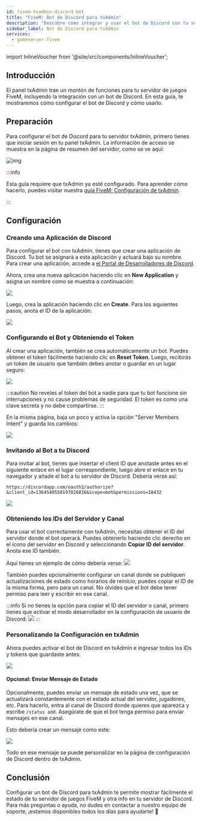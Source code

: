 ```yaml
---
id: fivem-txadmin-discord-bot
title: "FiveM: Bot de Discord para txAdmin"
description: "Descubre cómo integrar y usar el bot de Discord con tu servidor txAdmin para una gestión mejorada de tu servidor de juegos FiveM → Aprende más ahora"
sidebar_label: Bot de Discord para txAdmin
services:
  - gameserver-fivem
---
```


import InlineVoucher from '@site/src/components/InlineVoucher';


## Introducción
El panel txAdmin trae un montón de funciones para tu servidor de juegos FiveM, incluyendo la integración con un bot de Discord.
En esta guía, te mostraremos cómo configurar el bot de Discord y cómo usarlo.

<InlineVoucher />

## Preparación

Para configurar el bot de Discord para tu servidor txAdmin, primero tienes que iniciar sesión en tu panel txAdmin.
La información de acceso se muestra en la página de resumen del servidor, como se ve aquí:

![img](https://screensaver01.zap-hosting.com/index.php/s/69LdTK3FyNZNXid/download)

:::info

Esta guía requiere que txAdmin ya esté configurado. Para aprender cómo hacerlo, puedes visitar nuestra [guía FiveM: Configuración de txAdmin](fivem-txadmin-setup.md).

:::

## Configuración

### Creando una Aplicación de Discord

Para configurar el bot con txAdmin, tienes que crear una aplicación de Discord. Tu bot se asignará a esta aplicación y actuará bajo su nombre. Para crear una aplicación, accede a [el Portal de Desarrolladores de Discord](https://discord.com/developers/applications/).

Ahora, crea una nueva aplicación haciendo clic en **New Application** y asigna un nombre como se muestra a continuación:

![](https://screensaver01.zap-hosting.com/index.php/s/YPbPtRaPEHZ7pB4/preview)

Luego, crea la aplicación haciendo clic en **Create**. Para los siguientes pasos, anota el ID de la aplicación:

![](https://screensaver01.zap-hosting.com/index.php/s/tzBNzKBGzX8j4EK/preview)


### Configurando el Bot y Obteniendo el Token

Al crear una aplicación, también se crea automáticamente un bot. Puedes obtener el token fácilmente haciendo clic en **Reset Token**. Luego, recibirás un token de usuario que también debes anotar o guardar en un lugar seguro:

![](https://screensaver01.zap-hosting.com/index.php/s/5ypmywwPJxRAFax/preview)

:::caution
No reveles el token del bot a nadie para que tu bot funcione sin interrupciones y no cause problemas de seguridad. El token es como una clave secreta y no debe compartirse.
:::

En la misma página, baja un poco y activa la opción "Server Members Intent" y guarda los cambios:

![](https://screensaver01.zap-hosting.com/index.php/s/c5SnKpn4GXtGM38/preview)

### Invitando al Bot a tu Discord

Para invitar al bot, tienes que insertar el client ID que anotaste antes en el siguiente enlace en el lugar correspondiente, luego abre el enlace en tu navegador y añade el bot a tu servidor de Discord. Debería verse así:

```
https://discordapp.com/oauth2/authorize?&client_id=1364549558197026816&scope=bot&permissions=18432
```

![](https://screensaver01.zap-hosting.com/index.php/s/yKX4ocRtrZ7zLWB/preview)


### Obteniendo los IDs del Servidor y Canal

Para usar el bot correctamente con txAdmin, necesitas obtener el ID del servidor donde el bot operará.
Puedes obtenerlo haciendo clic derecho en el ícono del servidor en Discord y seleccionando **Copiar ID del servidor**. Anota ese ID también.

Aquí tienes un ejemplo de cómo debería verse:
![](https://screensaver01.zap-hosting.com/index.php/s/GBZGZGRPQQo95ys/preview)

También puedes opcionalmente configurar un canal donde se publiquen actualizaciones de estado como horarios de reinicio; puedes copiar el ID de la misma forma, pero para un canal.
No olvides que el bot debe tener permiso para leer y escribir en ese canal.

:::info
Si no tienes la opción para copiar el ID del servidor o canal, primero tienes que activar el modo desarrollador en la configuración de usuario de Discord:
![](https://screensaver01.zap-hosting.com/index.php/s/gLRRxNsLL8Eb5jj/preview)
:::

### Personalizando la Configuración en txAdmin

Ahora puedes activar el bot de Discord en txAdmin e ingresar todos los IDs y tokens que guardaste antes:

![](https://screensaver01.zap-hosting.com/index.php/s/HBAEi9c7dMLLCBy/preview)

#### Opcional: Enviar Mensaje de Estado

Opcionalmente, puedes enviar un mensaje de estado una vez, que se actualizará constantemente con el estado actual del servidor, jugadores, etc.
Para hacerlo, entra al canal de Discord donde quieres que aparezca y escribe `/status add`. Asegúrate de que el bot tenga permiso para enviar mensajes en ese canal.

Esto debería crear un mensaje como este:

![](https://screensaver01.zap-hosting.com/index.php/s/XnzsK4NGZTHYsM6/preview)

Todo en ese mensaje se puede personalizar en la página de configuración de Discord dentro de txAdmin.

## Conclusión

Configurar un bot de Discord para txAdmin te permite mostrar fácilmente el estado de tu servidor de juegos FiveM y otra info en tu servidor de Discord. Para más preguntas o ayuda, no dudes en contactar a nuestro equipo de soporte, ¡estamos disponibles todos los días para ayudarte! 🙂

<InlineVoucher />